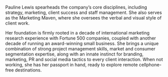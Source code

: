 Pauline Lewis spearheads the company’s core disciplines, including strategy, marketing, client success and staff management. She also serves as the Marketing Maven, where she oversees the verbal and visual style of client work.

Her foundation is firmly rooted in a decade of international marketing research experience with Fortune 500 companies, coupled with another decade of running an award-winning small business. She brings a unique combination of strong project management skills, market and consumer segmentation expertise, along with an innate instinct for branding, marketing, PR and social media tactics to every client interaction. When not working, she has her passport in hand, ready to explore remote cellphone-free destinations.